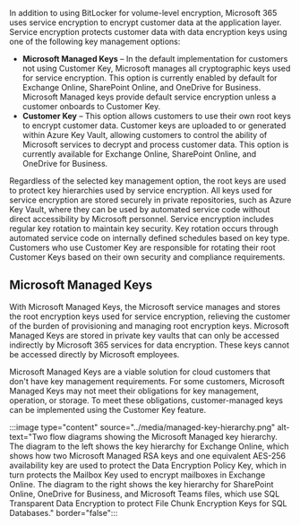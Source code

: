 In addition to using BitLocker for volume-level encryption, Microsoft 365 uses service encryption to encrypt customer data at the application layer. Service encryption protects customer data with data encryption keys using one of the following key management options:

- **Microsoft Managed Keys** – In the default implementation for customers not using Customer Key, Microsoft manages all cryptographic keys used for service encryption. This option is currently enabled by default for Exchange Online, SharePoint Online, and OneDrive for Business. Microsoft Managed keys provide default service encryption unless a customer onboards to Customer Key.
- **Customer Key** – This option allows customers to use their own root keys to encrypt customer data. Customer keys are uploaded to or generated within Azure Key Vault, allowing customers to control the ability of Microsoft services to decrypt and process customer data. This option is currently available for Exchange Online, SharePoint Online, and OneDrive for Business.

Regardless of the selected key management option, the root keys are used to protect key hierarchies used by service encryption. All keys used for service encryption are stored securely in private repositories, such as Azure Key Vault, where they can be used by automated service code without direct accessibility by Microsoft personnel. Service encryption includes regular key rotation to maintain key security. Key rotation occurs through automated service code on internally defined schedules based on key type. Customers who use Customer Key are responsible for rotating their root Customer Keys based on their own security and compliance requirements.

## Microsoft Managed Keys

With Microsoft Managed Keys, the Microsoft service manages and stores the root encryption keys used for service encryption, relieving the customer of the burden of provisioning and managing root encryption keys. Microsoft Managed Keys are stored in private key vaults that can only be accessed indirectly by Microsoft 365 services for data encryption. These keys cannot be accessed directly by Microsoft employees.

Microsoft Managed Keys are a viable solution for cloud customers that don't have key management requirements. For some customers, Microsoft Managed Keys may not meet their obligations for key management, operation, or storage. To meet these obligations, customer-managed keys can be implemented using the Customer Key feature.

:::image type="content" source="../media/managed-key-hierarchy.png" alt-text="Two flow diagrams showing the Microsoft Managed key hierarchy. The diagram to the left shows the key hierarchy for Exchange Online, which shows how two Microsoft Managed RSA keys and one equivalent AES-256 availability key are used to protect the Data Encryption Policy Key, which in turn protects the Mailbox Key used to encrypt mailboxes in Exchange Online. The diagram to the right shows the key hierarchy for SharePoint Online, OneDrive for Business, and Microsoft Teams files, which use SQL Transparent Data Encryption to protect File Chunk Encryption Keys for SQL Databases." border="false":::

